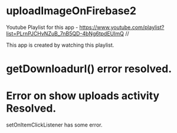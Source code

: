 # uploadImageOnFirebase2

Youtube Playlist for this app - https://www.youtube.com/playlist?list=PLrnPJCHvNZuB_7nB5QD-4bNg6tpdEUImQ //

This app is created by watching this playlist.

# getDownloadurl() error resolved.
# Error on show uploads activity Resolved.

setOnItemClickListener has some error.
